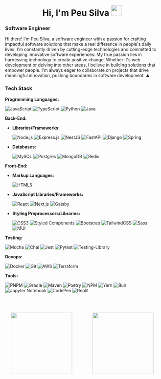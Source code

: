
<h1 align="center"><b>Hi, I'm Peu Silva </b><img src="https://media.giphy.com/media/hvRJCLFzcasrR4ia7z/giphy.gif" width="35"></h1>

### Software Engineer ###

Hi there! I'm Peu Silva, a software engineer with a passion for crafting impactful software solutions that make a real difference in people's daily lives. I'm constantly driven by cutting-edge technologies  and committed to developing innovative software experiences. My true passion lies in harnessing technology to create positive change. Whether it's web development or delving into other areas, I believe in building solutions that empower people. I'm always eager to collaborate on projects that drive meaningful innovation, pushing boundaries in software development. ⛰️

### Tech Stack ###

**Programming Languages:**

![JavaScript](https://img.shields.io/badge/JavaScript-F7DF1E?style=plastic&logo=javascript&logoColor=black)
![TypeScript](https://img.shields.io/badge/typescript-%23007ACC.svg?style=plastic&logo=typescript&logoColor=white)
![Python](https://img.shields.io/badge/Python-3670A0?style=plastic&logo=python&logoColor=white)
![Java](https://img.shields.io/badge/java-%23ED8B00.svg?style=for-the-badge&logo=openjdk&logoColor=white&style=plastic)

**Back-End:**

* **Libraries/Frameworks:**

    ![Node.js](https://img.shields.io/badge/Node.js-43B839?style=plastic&logo=node.js&logoColor=white)
    ![Express.js](https://img.shields.io/badge/express.js-%23404d59.svg?style=plastic&logo=express&logoColor=%2361DAFB)
    ![NestJS](https://img.shields.io/badge/NestJS-41D398?style=plastic&logo=nestjs&logoColor=white)
    ![FastAPI](https://img.shields.io/badge/FastAPI-005571?style=plastic&logo=fastapi)
    ![Django](https://img.shields.io/badge/django-%23092E20.svg?style=plastic&logo=django&logoColor=white)
    ![Spring](https://img.shields.io/badge/spring-%236DB33F.svg?style=for-the-badge&logo=spring&logoColor=white&style=plastic)

* **Databases:**

  ![MySQL](https://img.shields.io/badge/mysql-4479A1.svg?style=plastic&logo=mysql&logoColor=white)
  ![Postgres](https://img.shields.io/badge/postgres-%23316192.svg?style=plastic&logo=postgresql&logoColor=white)
  ![MongoDB](https://img.shields.io/badge/MongoDB-%234ea94b.svg?style=plastic&logo=mongodb&logoColor=white)
  ![Redis](https://img.shields.io/badge/redis-%23DD0031.svg?style=plastic&logo=redis&logoColor=white)

**Front-End:**

* **Markup Languages:**

    ![HTML5](https://img.shields.io/badge/html5-%23E34F26.svg?style=plastic&logo=html5&logoColor=white)

* **JavaScript Libraries/Frameworks:**

    ![React](https://img.shields.io/badge/React-20232A?style=plastic&logo=react&logoColor=61DAFB)
    ![Next.js](https://img.shields.io/badge/Next.js-000000?style=plastic&logo=next.js&logoColor=white)
    ![Gatsby](https://img.shields.io/badge/Gatsby-%23663399.svg?style=plastic&logo=gatsby&logoColor=white)

* **Styling Preprocessors/Libraries:**

    ![CSS3](https://img.shields.io/badge/css3-%231572B6.svg?style=plastic&logo=css3&logoColor=white)
    ![Styled Components](https://img.shields.io/badge/styled--components-DB7093?style=plastic&logo=styled-components&logoColor=white)
    ![Bootstrap](https://img.shields.io/badge/bootstrap-%238511FA.svg?style=plastic&logo=bootstrap&logoColor=white)
    ![TailwindCSS](https://img.shields.io/badge/tailwindcss-%2338B2AC.svg?style=plastic&logo=tailwind-css&logoColor=white)
    ![Sass](https://img.shields.io/badge/Sass-3B777E?style=plastic&logo=sass&logoColor=white)
    ![MUI](https://img.shields.io/badge/MUI-%230081CB.svg?style=for-the-badge&logo=mui&logoColor=white&style=plastic)

**Testing:**

  ![Mocha](https://img.shields.io/badge/Mocha-DD0030?style=plastic&logo=mocha&logoColor=white)
  ![Chai](https://img.shields.io/badge/Chai-4285F4?style=plastic&logo=chai&logoColor=white)
  ![Jest](https://img.shields.io/badge/Jest-c21325?style=plastic&logo=jest&logoColor=white)
  ![Pytest](https://img.shields.io/badge/pytest-orange?style=plastic&logo=pytest&logoColor=white)
  ![Testing-Library](https://img.shields.io/badge/-TestingLibrary-%23E33332?style=plastic&logo=testing-library&logoColor=white)

**Devops:**

  ![Docker](https://img.shields.io/badge/Docker-23951C?style=plastic&logo=docker&logoColor=white)
  ![Git](https://img.shields.io/badge/Git-F05032?style=plastic&logo=git&logoColor=white)
  ![AWS](https://img.shields.io/badge/Amazon%20Web%20Services-FF9900?style=plastic&logo=aws&logoColor=white)
  ![Terraform](https://img.shields.io/badge/Terraform-6829AB?style=plastic&logo=hashcorp&logoColor=white)

**Tools:**

  ![PNPM](https://img.shields.io/badge/pnpm-%234a4a4a.svg?style=plastic&logo=pnpm&logoColor=f69220)
  ![Gradle](https://img.shields.io/badge/Gradle-02303A.svg?style=for-the-badge&logo=Gradle&logoColor=white&style=plastic)
  ![Maven](https://img.shields.io/badge/apachemaven-C71A36.svg?style=for-the-badge&logo=apachemaven&logoColor=white&style=plastic)
  ![Poetry](https://img.shields.io/badge/Poetry-%233B82F6.svg?style=plastic&logo=poetry&logoColor=0B3D8D)
  ![NPM](https://img.shields.io/badge/NPM-%23CB3837.svg?style=plastic&logo=npm&logoColor=white)
  ![Yarn](https://img.shields.io/badge/yarn-%232C8EBB.svg?style=plastic&logo=yarn&logoColor=white)
  ![Bun](https://img.shields.io/badge/Bun-%23000000.svg?style=plastic&logo=bun&logoColor=white)
  ![Jupyter Notebook](https://img.shields.io/badge/jupyter-%23FA0F00.svg?style=plastic&logo=jupyter&logoColor=white)
  ![CodePen](https://img.shields.io/badge/CodePen-white?style=plastic&logo=codepen&logoColor=black)
  ![Replit](https://img.shields.io/badge/Replit-DD1200?style=plastic&logo=Replit&logoColor=white)

<div align="center" style="display: flex; justify-content: space-around; margin-top: 4rem;">
  <a href="https://github-readme-stats.vercel.app/api?username=peueueu&theme=maroongold&show_icons=true&locale=en&layout=logo&hide_rank=true" style="display: inline-block; margin-right: 30px;">
  <picture>
  <source
    srcset="https://github-readme-stats.vercel.app/api?username=peueueu&theme=maroongold&show_icons=true&locale=en&layout=logo&hide_rank=true"
    media="(prefers-color-scheme: dark)"
  />
  <source
    srcset="https://github-readme-stats.vercel.app/api?username=peueueu&theme=catppuccin_latte&show_icons=true&locale=en&layout=logo&hide_rank=true"
    media="(prefers-color-scheme: light), (prefers-color-scheme: no-preference)"
  />
  <img height=200 src="https://github-readme-stats.vercel.app/api?username=peueueu&theme=maroongold&show_icons=true&locale=en&layout=logo&hide_rank=true" />
</picture>
</a>

<a href="https://github-readme-stats.vercel.app/api?username=peueueu&theme=maroongold&show_icons=true&locale=en&layout=logo&hide_rank=true">
<picture>
  <source
    srcset="https://github-readme-stats.vercel.app/api/top-langs?username=peueueu&layout=compact&hide_progress=true&theme=maroongold&langs_count=8"
    media="(prefers-color-scheme: dark)"
  />
  <source
    srcset="https://github-readme-stats.vercel.app/api/top-langs?username=peueueu&layout=compact&hide_progress=true&theme=catppuccin_latte&langs_count=8"
    media="(prefers-color-scheme: light), (prefers-color-scheme: no-preference)"
  />
  <img height=200 src="https://github-readme-stats.vercel.app/api/top-langs?username=peueueu&layout=compact&hide_progress=true&theme=maroongold&langs_count=8" />
</picture>
</a>

</div>
